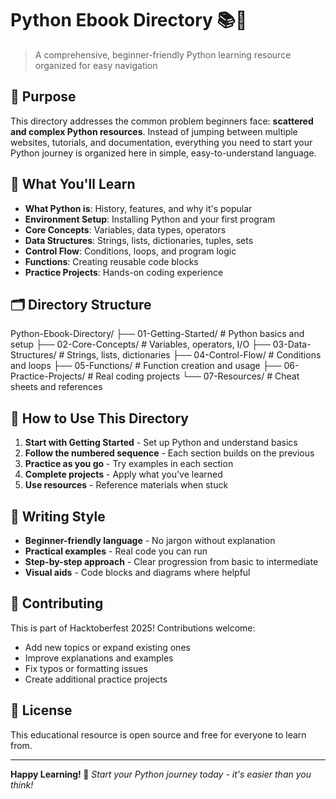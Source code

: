 # Python Ebook Directory 📚🐍

> A comprehensive, beginner-friendly Python learning resource organized for easy navigation

## 🎯 Purpose

This directory addresses the common problem beginners face: **scattered and complex Python resources**. Instead of jumping between multiple websites, tutorials, and documentation, everything you need to start your Python journey is organized here in simple, easy-to-understand language.

## 📖 What You'll Learn

- **What Python is**: History, features, and why it's popular
- **Environment Setup**: Installing Python and your first program
- **Core Concepts**: Variables, data types, operators
- **Data Structures**: Strings, lists, dictionaries, tuples, sets
- **Control Flow**: Conditions, loops, and program logic
- **Functions**: Creating reusable code blocks
- **Practice Projects**: Hands-on coding experience

## 🗂️ Directory Structure

Python-Ebook-Directory/
├── 01-Getting-Started/ # Python basics and setup
├── 02-Core-Concepts/ # Variables, operators, I/O
├── 03-Data-Structures/ # Strings, lists, dictionaries
├── 04-Control-Flow/ # Conditions and loops
├── 05-Functions/ # Function creation and usage
├── 06-Practice-Projects/ # Real coding projects
└── 07-Resources/ # Cheat sheets and references


## 🚀 How to Use This Directory

1. **Start with Getting Started** - Set up Python and understand basics
2. **Follow the numbered sequence** - Each section builds on the previous
3. **Practice as you go** - Try examples in each section
4. **Complete projects** - Apply what you've learned
5. **Use resources** - Reference materials when stuck

## 🎨 Writing Style

- **Beginner-friendly language** - No jargon without explanation
- **Practical examples** - Real code you can run
- **Step-by-step approach** - Clear progression from basic to intermediate
- **Visual aids** - Code blocks and diagrams where helpful

## 🤝 Contributing

This is part of Hacktoberfest 2025! Contributions welcome:

- Add new topics or expand existing ones
- Improve explanations and examples
- Fix typos or formatting issues
- Create additional practice projects

## 📝 License

This educational resource is open source and free for everyone to learn from.

---

**Happy Learning! 🎉**
*Start your Python journey today - it's easier than you think!*

